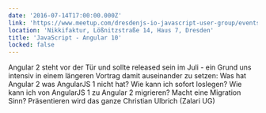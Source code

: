 ```yaml
---
date: '2016-07-14T17:00:00.000Z'
link: 'https://www.meetup.com/dresdenjs-io-javascript-user-group/events/231508644'
location: 'Nikkifaktur, Lößnitzstraße 14, Haus 7, Dresden'
title: 'JavaScript - Angular 10'
locked: false
---
```

Angular 2 steht vor der Tür und sollte released sein im Juli - ein Grund uns intensiv in einem längeren Vortrag damit auseinander zu setzen: Was hat Angular 2 was AngularJS 1 nicht hat? Wie kann ich sofort loslegen? Wie kann ich von AngularJS 1 zu Angular 2 migrieren? Macht eine Migration Sinn? Präsentieren wird das ganze Christian Ulbrich (Zalari UG)
